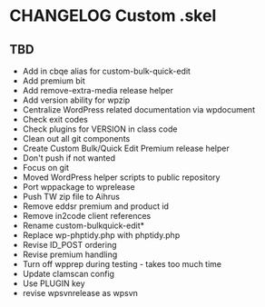 # CHANGELOG Custom .skel

## TBD
* Add in cbqe alias for custom-bulk-quick-edit
* Add premium bit
* Add remove-extra-media release helper
* Add version ability for wpzip
* Centralize WordPress related documentation via wpdocument
* Check exit codes
* Check plugins for VERSION in class code
* Clean out all git components
* Create Custom Bulk/Quick Edit Premium release helper
* Don't push if not wanted
* Focus on git
* Moved WordPress helper scripts to public repository
* Port wppackage to wprelease
* Push TW zip file to Aihrus
* Remove eddsr premium and product id
* Remove in2code client references
* Rename custom-bulkquick-edit*
* Replace wp-phptidy.php with phptidy.php
* Revise ID_POST ordering
* Revise premium handling
* Turn off wpprep during testing - takes too much time
* Update clamscan config
* Use PLUGIN key
* revise wpsvnrelease as wpsvn
